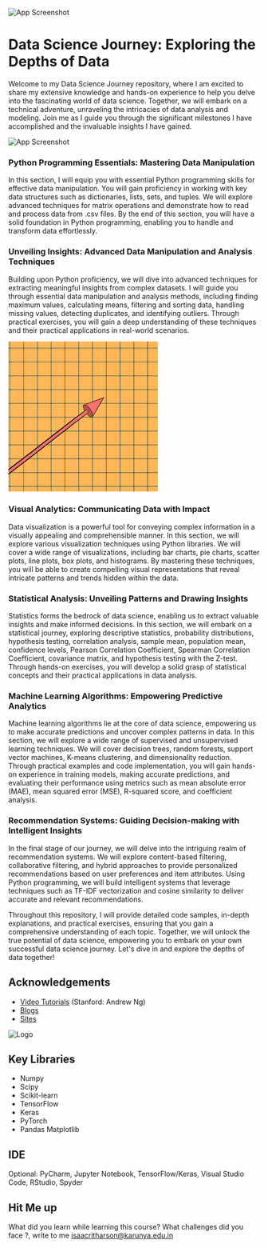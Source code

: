 ![App Screenshot](https://img.freepik.com/free-vector/abstract-digital-particles-technology-style-background_1017-24915.jpg?w=1380&t=st=1687621145~exp=1687621745~hmac=69e276ce3cd19fea1e361eb18f4aff2a371946601dd7969a43078b7389c14dfd)
# Data Science Journey: Exploring the Depths of Data
Welcome to my Data Science Journey repository, where I am excited to share my extensive knowledge and hands-on experience to help you delve into the fascinating world of data science. Together, we will embark on a technical adventure, unraveling the intricacies of data analysis and modeling. Join me as I guide you through the significant milestones I have accomplished and the invaluable insights I have gained.

![App Screenshot](https://upload.wikimedia.org/wikipedia/commons/c/c3/Python-logo-notext.svg)


### Python Programming Essentials: Mastering Data Manipulation
In this section, I will equip you with essential Python programming skills for effective data manipulation. You will gain proficiency in working with key data structures such as dictionaries, lists, sets, and tuples. We will explore advanced techniques for matrix operations and demonstrate how to read and process data from .csv files. By the end of this section, you will have a solid foundation in Python programming, enabling you to handle and transform data effortlessly.

### Unveiling Insights: Advanced Data Manipulation and Analysis Techniques
Building upon Python proficiency, we will dive into advanced techniques for extracting meaningful insights from complex datasets. I will guide you through essential data manipulation and analysis methods, including finding maximum values, calculating means, filtering and sorting data, handling missing values, detecting duplicates, and identifying outliers. Through practical exercises, you will gain a deep understanding of these techniques and their practical applications in real-world scenarios.

![App Screenshot](https://github.com/ISAACRITHARSON/Data-Science-and-Statistical-Analyisis-Repository/blob/main/assets/stonks.gif?raw=true)

### Visual Analytics: Communicating Data with Impact
Data visualization is a powerful tool for conveying complex information in a visually appealing and comprehensible manner. In this section, we will explore various visualization techniques using Python libraries. We will cover a wide range of visualizations, including bar charts, pie charts, scatter plots, line plots, box plots, and histograms. By mastering these techniques, you will be able to create compelling visual representations that reveal intricate patterns and trends hidden within the data.

### Statistical Analysis: Unveiling Patterns and Drawing Insights
Statistics forms the bedrock of data science, enabling us to extract valuable insights and make informed decisions. In this section, we will embark on a statistical journey, exploring descriptive statistics, probability distributions, hypothesis testing, correlation analysis, sample mean, population mean, confidence levels, Pearson Correlation Coefficient, Spearman Correlation Coefficient, covariance matrix, and hypothesis testing with the Z-test. Through hands-on exercises, you will develop a solid grasp of statistical concepts and their practical applications in data analysis.

### Machine Learning Algorithms: Empowering Predictive Analytics
Machine learning algorithms lie at the core of data science, empowering us to make accurate predictions and uncover complex patterns in data. In this section, we will explore a wide range of supervised and unsupervised learning techniques. We will cover decision trees, random forests, support vector machines, K-means clustering, and dimensionality reduction. Through practical examples and code implementation, you will gain hands-on experience in training models, making accurate predictions, and evaluating their performance using metrics such as mean absolute error (MAE), mean squared error (MSE), R-squared score, and coefficient analysis.

### Recommendation Systems: Guiding Decision-making with Intelligent Insights
In the final stage of our journey, we will delve into the intriguing realm of recommendation systems. We will explore content-based filtering, collaborative filtering, and hybrid approaches to provide personalized recommendations based on user preferences and item attributes. Using Python programming, we will build intelligent systems that leverage techniques such as TF-IDF vectorization and cosine similarity to deliver accurate and relevant recommendations.

Throughout this repository, I will provide detailed code samples, in-depth explanations, and practical exercises, ensuring that you gain a comprehensive understanding of each topic. Together, we will unlock the true potential of data science, empowering you to embark on your own successful data science journey. Let's dive in and explore the depths of data together!
## Acknowledgements

 - [Video Tutorials](https://youtube.com/playlist?list=PLoROMvodv4rMiGQp3WXShtMGgzqpfVfbU) (Stanford: Andrew Ng)
 - [Blogs](https://machinelearningmastery.com/start-here/)
 - [Sites](https://www.kaggle.com/learn/intro-to-machine-learning)


![Logo](https://upload.wikimedia.org/wikipedia/commons/0/05/Scikit_learn_logo_small.svg)

## Key Libraries

- Numpy
- Scipy
- Scikit-learn
- TensorFlow
- Keras
- PyTorch
- Pandas
Matplotlib
## IDE

Optional: PyCharm, Jupyter Notebook, TensorFlow/Keras, Visual Studio Code, RStudio, Spyder


## Hit Me up

What did you learn while learning this course? What challenges did you face ?, write to me isaacritharson@karunya.edu.in

